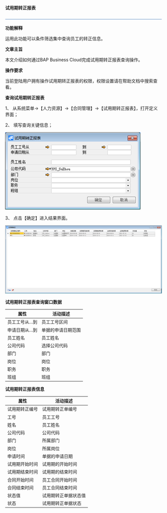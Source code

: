 **试用期转正报表**

 ![1574417197089](rlzy_ht/common/headLine.png)

 

**功能解释**

运用此功能可以条件筛选集中查询员工的转正信息。

**文章主旨**

本文介绍如何通过BAP Business Cloud完成试用期转正报表查询操作。

**操作要求**

当前登陆用户拥有操作试用期转正报表的权限，权限设置请在帮助文档中搜索查看。

**查询试用期转正报表**

1、 从系统菜单->【人力资源】->【合同管理】->【试用期转正报表】，打开定义界面；

2、 填写查询关键信息；

![img](rlzy_ht/401.png)

3、 点击【确定】进入结果界面。

![img](rlzy_ht/402.png)

**试用期转正报表查询窗口数据**

| **属性**      | **活动描述**       |
| ------------- | ------------------ |
| 员工工号从…到 | 员工工号区间       |
| 申请日期从…到 | 单据的申请日期范围 |
| 员工姓名      | 员工姓名           |
| 公司代码      | 选择公司代码       |
| 部门          | 部门               |
| 岗位          | 岗位               |
| 职务          | 职务               |
| 班组          | 班组               |

**试用期转正报表信息**

| **属性**       | **活动描述**         |
| -------------- | -------------------- |
| 试用期转正编号 | 试用期转正单编号     |
| 工号           | 员工工号             |
| 姓名           | 员工姓名             |
| 公司代码       | 公司代码             |
| 部门           | 所属部门             |
| 岗位           | 所属岗位             |
| 申请时间       | 单据的申请日期       |
| 试用期开始时间 | 试用期的开始时间     |
| 试用期结束时间 | 试用期的结束时间     |
| 合同开始时间   | 员工合同开始时间     |
| 合同结束时间   | 员工合同结束时间     |
| 状态值         | 试用期转正单据状态值 |
| 状态           | 试用期转正单据状态   |

 
